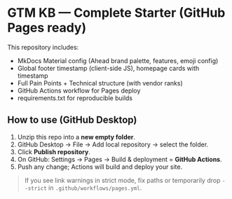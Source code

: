 # GTM KB — Complete Starter (GitHub Pages ready)

This repository includes:
- MkDocs Material config (Ahead brand palette, features, emoji config)
- Global footer timestamp (client-side JS), homepage cards with timestamp
- Full Pain Points + Technical structure (with vendor ranks)
- GitHub Actions workflow for Pages deploy
- requirements.txt for reproducible builds

## How to use (GitHub Desktop)
1) Unzip this repo into a **new empty folder**.
2) GitHub Desktop → File → Add local repository → select the folder.
3) Click **Publish repository**.
4) On GitHub: Settings → Pages → Build & deployment = **GitHub Actions**.
5) Push any change; Actions will build and deploy your site.

> If you see link warnings in strict mode, fix paths or temporarily drop `--strict` in `.github/workflows/pages.yml`.
